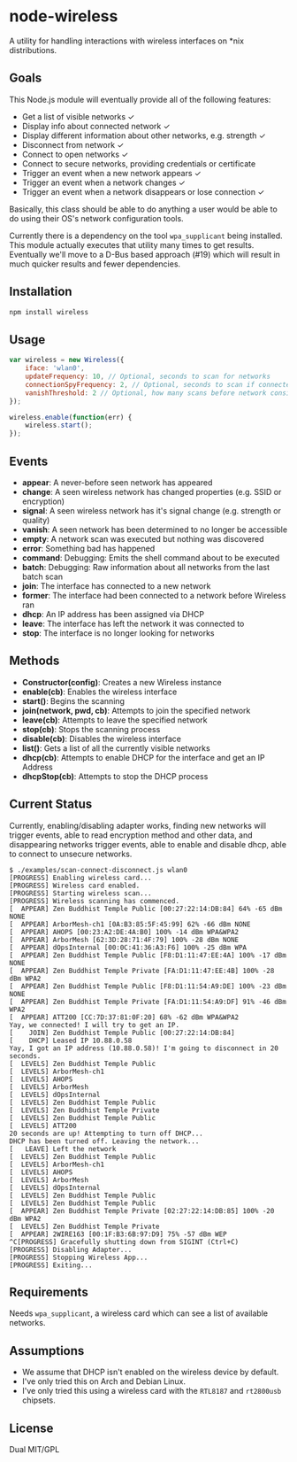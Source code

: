 # node-wireless

A utility for handling interactions with wireless interfaces on \*nix distributions.

## Goals

This Node.js module will eventually provide all of the following features:

* Get a list of visible networks ✓
* Display info about connected network ✓
* Display different information about other networks, e.g. strength ✓
* Disconnect from network ✓
* Connect to open networks ✓
* Connect to secure networks, providing credentials or certificate
* Trigger an event when a new network appears ✓
* Trigger an event when a network changes ✓
* Trigger an event when a network disappears or lose connection ✓

Basically, this class should be able to do anything a user would be able to do using their OS's network configuration tools.

Currently there is a dependency on the tool `wpa_supplicant` being installed.
This module actually executes that utility many times to get results.
Eventually we'll move to a D-Bus based approach (#19) which will result in much quicker results and fewer dependencies.


## Installation

```bash
npm install wireless
```


## Usage

```javascript
var wireless = new Wireless({
    iface: 'wlan0',
	updateFrequency: 10, // Optional, seconds to scan for networks
	connectionSpyFrequency: 2, // Optional, seconds to scan if connected
	vanishThreshold: 2 // Optional, how many scans before network considered gone
});

wireless.enable(function(err) {
	wireless.start();
});
```


## Events

* **appear**: A never-before seen network has appeared
* **change**: A seen wireless network has changed properties (e.g. SSID or encryption)
* **signal**: A seen wireless network has it's signal change (e.g. strength or quality)
* **vanish**: A seen network has been determined to no longer be accessible
* **empty**: A network scan was executed but nothing was discovered
* **error**: Something bad has happened
* **command**: Debugging: Emits the shell command about to be executed
* **batch**: Debugging: Raw information about all networks from the last batch scan
* **join**: The interface has connected to a new network
* **former**: The interface had been connected to a network before Wireless ran
* **dhcp**: An IP address has been assigned via DHCP
* **leave**: The interface has left the network it was connected to
* **stop**: The interface is no longer looking for networks


## Methods

* **Constructor(config)**: Creates a new Wireless instance
* **enable(cb)**: Enables the wireless interface
* **start()**: Begins the scanning
* **join(network, pwd, cb)**: Attempts to join the specified network
* **leave(cb)**: Attempts to leave the specified network
* **stop(cb)**: Stops the scanning process
* **disable(cb)**: Disables the wireless interface
* **list()**: Gets a list of all the currently visible networks
* **dhcp(cb)**: Attempts to enable DHCP for the interface and get an IP Address
* **dhcpStop(cb)**: Attempts to stop the DHCP process


## Current Status

Currently, enabling/disabling adapter works, finding new networks will trigger events,
able to read encryption method and other data, and disappearing networks trigger events,
able to enable and disable dhcp, able to connect to unsecure networks.

```
$ ./examples/scan-connect-disconnect.js wlan0
[PROGRESS] Enabling wireless card...
[PROGRESS] Wireless card enabled.
[PROGRESS] Starting wireless scan...
[PROGRESS] Wireless scanning has commenced.
[  APPEAR] Zen Buddhist Temple Public [00:27:22:14:DB:84] 64% -65 dBm NONE
[  APPEAR] ArborMesh-ch1 [0A:B3:85:5F:45:99] 62% -66 dBm NONE
[  APPEAR] AHOPS [00:23:A2:DE:4A:B0] 100% -14 dBm WPA&WPA2
[  APPEAR] ArborMesh [62:3D:28:71:4F:79] 100% -28 dBm NONE
[  APPEAR] dOpsInternal [00:0C:41:36:A3:F6] 100% -25 dBm WPA
[  APPEAR] Zen Buddhist Temple Public [F8:D1:11:47:EE:4A] 100% -17 dBm NONE
[  APPEAR] Zen Buddhist Temple Private [FA:D1:11:47:EE:4B] 100% -28 dBm WPA2
[  APPEAR] Zen Buddhist Temple Public [F8:D1:11:54:A9:DE] 100% -23 dBm NONE
[  APPEAR] Zen Buddhist Temple Private [FA:D1:11:54:A9:DF] 91% -46 dBm WPA2
[  APPEAR] ATT200 [CC:7D:37:81:0F:20] 68% -62 dBm WPA&WPA2
Yay, we connected! I will try to get an IP.
[    JOIN] Zen Buddhist Temple Public [00:27:22:14:DB:84] 
[    DHCP] Leased IP 10.88.0.58
Yay, I got an IP address (10.88.0.58)! I'm going to disconnect in 20 seconds.
[  LEVELS] Zen Buddhist Temple Public
[  LEVELS] ArborMesh-ch1
[  LEVELS] AHOPS
[  LEVELS] ArborMesh
[  LEVELS] dOpsInternal
[  LEVELS] Zen Buddhist Temple Public
[  LEVELS] Zen Buddhist Temple Private
[  LEVELS] Zen Buddhist Temple Public
[  LEVELS] ATT200
20 seconds are up! Attempting to turn off DHCP...
DHCP has been turned off. Leaving the network...
[   LEAVE] Left the network
[  LEVELS] Zen Buddhist Temple Public
[  LEVELS] ArborMesh-ch1
[  LEVELS] AHOPS
[  LEVELS] ArborMesh
[  LEVELS] dOpsInternal
[  LEVELS] Zen Buddhist Temple Public
[  LEVELS] Zen Buddhist Temple Public
[  APPEAR] Zen Buddhist Temple Private [02:27:22:14:DB:85] 100% -20 dBm WPA2
[  LEVELS] Zen Buddhist Temple Private
[  APPEAR] 2WIRE163 [00:1F:B3:6B:97:D9] 75% -57 dBm WEP
^C[PROGRESS] Gracefully shutting down from SIGINT (Ctrl+C)
[PROGRESS] Disabling Adapter...
[PROGRESS] Stopping Wireless App...
[PROGRESS] Exiting...
```


## Requirements

Needs `wpa_supplicant`, a wireless card which can see a list of available networks.


## Assumptions

* We assume that DHCP isn't enabled on the wireless device by default.
* I've only tried this on Arch  and Debian Linux.
* I've only tried this using a wireless card with the `RTL8187` and `rt2800usb` chipsets.


## License

Dual MIT/GPL
